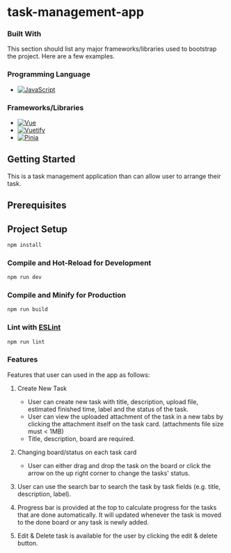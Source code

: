 # task-management-app

### Built With

This section should list any major frameworks/libraries used to bootstrap the project. Here are a few examples.

### Programming Language
* [![JavaScript][JavaScript]][JavaScript-url]

### Frameworks/Libraries
* [![Vue][Vue.js]][Vue-url]
* [![Vuetify][Vuetify.com]][Vuetify-url]
* [![Pinia][Pinia]][Vuetify-url]



<!-- GETTING STARTED -->
## Getting Started

This is a task management application than can allow user to arrange their task. 

## Prerequisites

## Project Setup

```sh
npm install
```

### Compile and Hot-Reload for Development

```sh
npm run dev
```

### Compile and Minify for Production

```sh
npm run build
```

### Lint with [ESLint](https://eslint.org/)

```sh
npm run lint
```

### Features
Features that user can used in the app as follows:
1. Create New Task 
    - User can create new task with title, description, upload file, estimated finished time, label and the  status of the task.
    - User can view the uploaded attachment of the task in a new tabs by clicking the attachment itself on the task card. (attachments file size must < 1MB)
    - Title, description, board are required. 

2. Changing board/status on each task card
    - User can either drag and drop the task on the board or click the arrow on the up right corner to change the tasks' status. 

3. User can use the search bar to search the task by task fields (e.g. title, description, label).  

4. Progress bar is provided at the top to calculate progress for the tasks that are done automatically. It will updated whenever the task is moved to the done board or any task is newly added.

5. Edit & Delete task is available for the user by clicking the edit & delete button.




<!-- MARKDOWN LINKS & IMAGES -->
[Vue.js]: https://img.shields.io/badge/Vue.js-35495E?style=for-the-badge&logo=vuedotjs&logoColor=4FC08D
[Vue-url]: https://vuejs.org/
[Vuetify.com]: https://img.shields.io/badge/Vuetify-1867C0?style=for-the-badge&logo=vuetify&logoColor=ffffff
[Vuetify-url]: https://vuetifyjs.com/

[JavaScript]: https://img.shields.io/badge/JavaScript-F7DF1E?style=for-the-badge&logo=javascript&logoColor=000000
[JavaScript-url]: https://www.javascript.com/

[Pinia]: https://img.shields.io/badge/Pinia-10B981?style=for-the-badge&logo=vue.js&logoColor=white
[Pinia-url]: https://pinia.vuejs.org/getting-started.html

